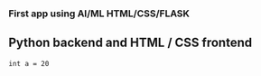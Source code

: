 ### First app using AI/ML HTML/CSS/FLASK
##  Python backend and HTML / CSS frontend
```
int a = 20
```
